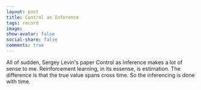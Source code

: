 ```yaml
---
layout: post
title: Control as Inference
tags: record
image:
show-avatar: false
social-share: false
comments: true
---
```


All of sudden, Sergey Levin's paper Control as Inference makes a lot of sense to me. Reinforcement learning, in its essense, is estimation. The difference is that the true value spans cross time. So the inferencing is done with time.